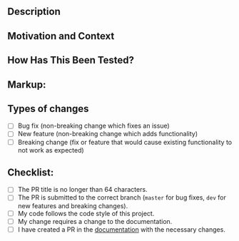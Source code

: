 <!--
MAKE SURE TO READ THE CONTRIBUTING GUIDE BEFORE CREATING A PR
https://github.com/vuetifyjs/vuetify/blob/master/.github/CONTRIBUTING.md
-->

<!--- Provide a general summary of your changes in the Title above -->

## Description
<!--- Describe your changes in detail -->

## Motivation and Context
<!--- Why is this change required? What problem does it solve? -->
<!--- If it fixes an open issue, please link to the issue here. -->

## How Has This Been Tested?
<!--- Please describe how you tested your changes. -->
<!--- Have you created new tests or updated existing ones? -->

## Markup:
<!--- Paste markup that showcases your contribution --->

## Types of changes
<!--- What types of changes does your code introduce? Put an `x` in all the boxes that apply: -->
- [ ] Bug fix (non-breaking change which fixes an issue)
- [ ] New feature (non-breaking change which adds functionality)
- [ ] Breaking change (fix or feature that would cause existing functionality to not work as expected)

## Checklist:
<!--- Go over all the following points, and put an `x` in all the boxes that apply. -->
<!--- If you're unsure about any of these, don't hesitate to ask. We're here to help! -->
- [ ] The PR title is no longer than 64 characters.
- [ ] The PR is submitted to the correct branch (`master` for bug fixes, `dev` for new features and breaking changes).
- [ ] My code follows the code style of this project.
- [ ] My change requires a change to the documentation.
- [ ] I have created a PR in the [documentation](https://github.com/vuetifyjs/vuetifyjs.com) with the necessary changes.
